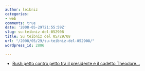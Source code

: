 ```yaml
---
author: leibniz
categories:
- web
comments: true
date: '2008-05-29T21:55:59Z'
slug: su-teibniz-del-052908
title: Su teibniz del 05/29/08
url: "/2008/05/29/su-teibniz-del-052908/"
wordpress_id: 2806

---
```

* [Bush petto contro petto tra il presidente e il cadetto Theodore...](http://feeds.feedburner.com/~r/teibniz/~3/300782370/36493949)


